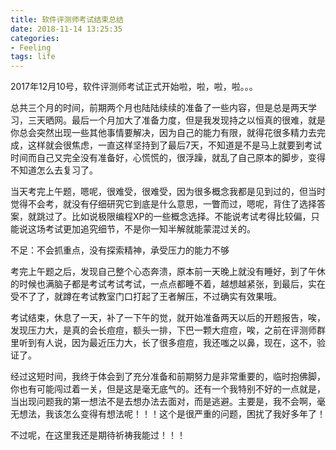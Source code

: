 ```yaml
---
title: 软件评测师考试结束总结
date: 2018-11-14 13:25:35
categories:
- Feeling
tags: life
---
```


2017年12月10号，软件评测师考试正式开始啦，啦，啦，啦。。。

总共三个月的时间，前期两个月也陆陆续续的准备了一些内容，但是总是两天学习，三天晒网。最后一个月加大了准备力度，但是我发现持之以恒真的很难，就是你总会突然出现一些其他事情要解决，因为自己的能力有限，就得花很多精力去完成，这样就会很焦虑，一直这样坚持到了最后7天，不知道是不是马上就要到考试时间而自己又完全没有准备好，心慌慌的，很浮躁，就乱了自己原本的脚步，变得不知道怎么去复习了。

当天考完上午题，嗯呢，很难受，很难受，因为很多概念我都是见到过的，但当时觉得不会考，就没有仔细研究它到底是什么意思，一瞥而过，嗯呢，背住了选择答案，就跳过了。比如说极限编程XP的一些概念选择。不能说考试考得比较偏，只能说这场考试更加追究细节，不是你一知半解就能蒙混过关的。

不足：不会抓重点，没有探索精神，承受压力的能力不够

考完上午题之后，发现自己整个心态奔溃，原本前一天晚上就没有睡好，到了午休的时候也满脑子都是考试考试考试，一点点都睡不着，越想越紧张，到最后，实在受不了了，就蹲在考试教室门口打起了王者解压，不过确实有效果哦。

考试结束，休息了一天，补了一下午的觉，就开始准备两天以后的开题报告，唉，发现压力大，是真的会长痘痘，额头一排，下巴一颗大痘痘，唉，之前在评测师群里听到有人说，因为最近压力大，长了很多痘痘，我还嗤之以鼻，现在，这不，验证了。

经过这短时间，我终于体会到了充分准备和前期努力是非常重要的，临时抱佛脚，你也有可能闯过着一关，但是这是毫无底气的。还有一个我特别不好的一点就是，当出现问题我的第一想法不是去想办法去面对，而是逃避。主要是，我不会啊，毫无想法，我该怎么变得有想法呢！！！这个是很严重的问题，困扰了我好多年了！

不过呢，在这里我还是期待祈祷我能过！！！
